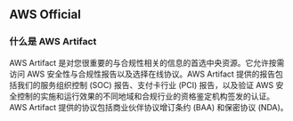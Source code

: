 ## AWS Official
  
### 什么是 AWS Artifact
AWS Artifact 是对您很重要的与合规性相关的信息的首选中央资源。它允许按需访问 AWS 安全性与合规性报告以及选择在线协议。AWS Artifact 提供的报告包括我们的服务组织控制 (SOC) 报告、支付卡行业 (PCI) 报告，以及验证 AWS 安全控制的实施和运行效果的不同地域和合规行业的资格鉴定机构签发的认证。AWS Artifact 提供的协议包括商业伙伴协议增订条约 (BAA) 和保密协议 (NDA)。  
  
